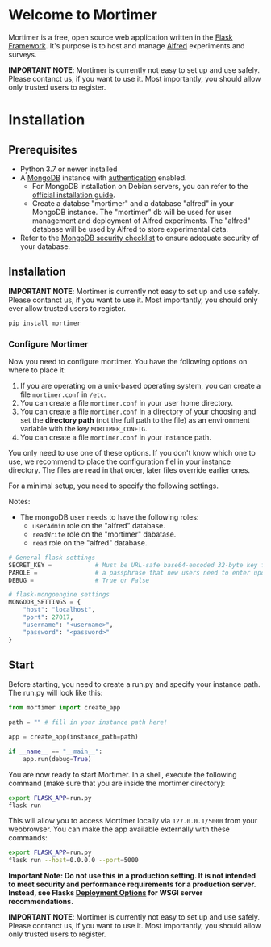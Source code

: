 # Welcome to Mortimer

Mortimer is a free, open source web application written in the [Flask Framework](http://flask.pocoo.org/). It's purpose is to host and manage [Alfred](https://github.com/ctreffe/alfred) experiments and surveys.

**IMPORTANT NOTE**: Mortimer is currently not easy to set up and use safely. Please contanct us, if you want to use it. Most importantly, you should allow only trusted users to register.

# Installation

## Prerequisites

- Python 3.7 or newer installed
- A [MongoDB](https://www.mongodb.com/de) instance with [authentication](https://docs.mongodb.com/manual/tutorial/enable-authentication/) enabled.
    - For MongoDB installation on Debian servers, you can refer to the [official installation guide](https://docs.mongodb.com/manual/tutorial/install-mongodb-on-debian/).
    - Create a databse "mortimer" and a database "alfred" in your MongoDB instance. The "mortimer" db will be used for user management and deployment of Alfred experiments. The "alfred" database will be used by Alfred to store experimental data.
- Refer to the [MongoDB security checklist](https://docs.mongodb.com/manual/administration/security-checklist/) to ensure adequate security of your database.

## Installation

**IMPORTANT NOTE**: Mortimer is currently not easy to set up and use safely. Please contanct us, if you want to use it. Most importantly, you should only ever allow trusted users to register.

``` BASH
pip install mortimer
```

### Configure Mortimer
Now you need to configure mortimer. You have the following options on where to place it:

1. If you are operating on a unix-based operating system, you can create a file `mortimer.conf` in `/etc`.
2. You can create a file `mortimer.conf` in your user home directory.
3. You can create a file `mortimer.conf` in a directory of your choosing and set the **directory path** (not the full path to the file) as an environment variable with the key `MORTIMER_CONFIG`.
4. You can create a file `mortimer.conf` in your instance path.

You only need to use one of these options. If you don't know which one to use, we recommend to place the configuration fiel in your instance directory. The files are read in that order, later files override earlier ones.

For a minimal setup, you need to specify the following settings.

Notes:

* The mongoDB user needs to have the following roles:
    + `userAdmin` role on the "alfred" database.
    + `readWrite` role on the "mortimer" dabatase.
    + `read` role on the "alfred" database.

``` Python
# General flask settings
SECRET_KEY =            # Must be URL-safe base64-encoded 32-byte key for fernet encryption in STR (NOT in bytes)
PAROLE =                # a passphrase that new users need to enter upon registration
DEBUG =                 # True or False

# flask-mongoengine settings
MONGODB_SETTINGS = {
    "host": "localhost",
    "port": 27017,
    "username": "<username>",
    "password": "<password>"
}
```

## Start

Before starting, you need to create a run.py and specify your instance path. The run.py will look like this:

``` Python
from mortimer import create_app

path = "" # fill in your instance path here!

app = create_app(instance_path=path)

if __name__ == "__main__":
    app.run(debug=True)

```


You are now ready to start Mortimer. In a shell, execute the following command (make sure that you are inside the mortimer directory):

```bash
export FLASK_APP=run.py
flask run
```

This will allow you to access Mortimer locally via `127.0.0.1/5000` from your webbrowser. You can make the app available externally with these commands:

```bash
export FLASK_APP=run.py
flask run --host=0.0.0.0 --port=5000
```


**Important Note: Do not use this in a production setting. It is not intended to meet security and performance requirements for a production server. Instead, see Flasks [Deployment Options](http://flask.pocoo.org/docs/1.0/deploying/#deployment) for WSGI server recommendations.**

**IMPORTANT NOTE**: Mortimer is currently not easy to set up and use safely. Please contanct us, if you want to use it. Most importantly, you should allow only trusted users to register.
